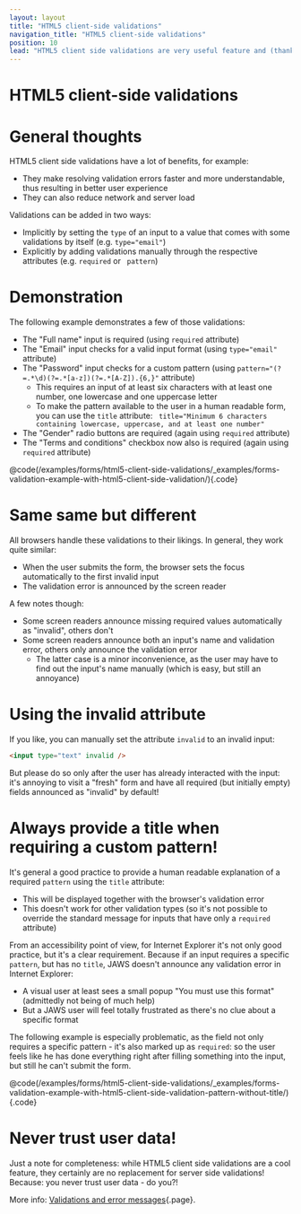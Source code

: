 ```yaml
---
layout: layout
title: "HTML5 client-side validations"
navigation_title: "HTML5 client-side validations"
position: 10
lead: "HTML5 client side validations are very useful feature and (thank heavens!) are supported to a high degree by screen readers."
---
```


# HTML5 client-side validations

# General thoughts

HTML5 client side validations have a lot of benefits, for example:

- They make resolving validation errors faster and more understandable, thus resulting in better user experience
- They can also reduce network and server load

Validations can be added in two ways:

- Implicitly by setting the `type` of an input to a value that comes with some validations by itself (e.g. `type="email"`)
- Explicitly by adding validations manually through the respective attributes (e.g. `required` or ` pattern`)

# Demonstration

The following example demonstrates a few of those validations:

- The "Full name" input is required (using `required` attribute)
- The "Email" input checks for a valid input format (using `type="email"` attribute)
- The "Password" input checks for a custom pattern (using `pattern="(?=.*\d)(?=.*[a-z])(?=.*[A-Z]).{6,}"` attribute)
    - This requires an input of at least six characters with at least one number, one lowercase and one uppercase letter
    - To make the pattern available to the user in a human readable form, you can use the `title` attribute: ` title="Minimum 6 characters containing lowercase, uppercase, and at least one number"`
- The "Gender" radio buttons are required (again using `required` attribute)
- The "Terms and conditions" checkbox now also is required (again using `required` attribute)

@code(/examples/forms/html5-client-side-validations/_examples/forms-validation-example-with-html5-client-side-validation/){.code}

# Same same but different

All browsers handle these validations to their likings. In general, they work quite similar:

- When the user submits the form, the browser sets the focus automatically to the first invalid input
- The validation error is announced by the screen reader

A few notes though:

- Some screen readers announce missing required values automatically as "invalid", others don't
- Some screen readers announce both an input's name and validation error, others only announce the validation error
    - The latter case is a minor inconvenience, as the user may have to find out the input's name manually (which is easy, but still an annoyance)

# Using the invalid attribute

If you like, you can manually set the attribute `invalid` to an invalid input:

```html
<input type="text" invalid />
```

But please do so only after the user has already interacted with the input: it's annoying to visit a "fresh" form and have all required (but initially empty) fields announced as "invalid" by default!

# Always provide a title when requiring a custom pattern!

It's general a good practice to provide a human readable explanation of a required `pattern` using the `title` attribute:

- This will be displayed together with the browser's validation error
- This doesn't work for other validation types (so it's not possible to override the standard message for inputs that have only a `required` attribute)

From an accessibility point of view, for Internet Explorer it's not only good practice, but it's a clear requirement. Because if an input requires a specific `pattern`, but has no `title`, JAWS doesn't announce any validation error in Internet Explorer:

- A visual user at least sees a small popup "You must use this format" (admittedly not being of much help)
- But a JAWS user will feel totally frustrated as there's no clue about a specific format

The following example is especially problematic, as the field not only requires a specific pattern - it's also marked up as `required`: so the user feels like he has done everything right after filling something into the input, but still he can't submit the form.

@code(/examples/forms/html5-client-side-validations/_examples/forms-validation-example-with-html5-client-side-validation-pattern-without-title/){.code}

# Never trust user data!

Just a note for completeness: while HTML5 client side validations are a cool feature, they certainly are no replacement for server side validations! Because: you never trust user data - do you?!

More info: [Validations and error messages](/examples/forms/validations-and-error-messages){.page}.